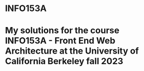 # INFO153A
# My solutions for the course INFO153A - Front End Web Architecture at the University of California Berkeley fall 2023
